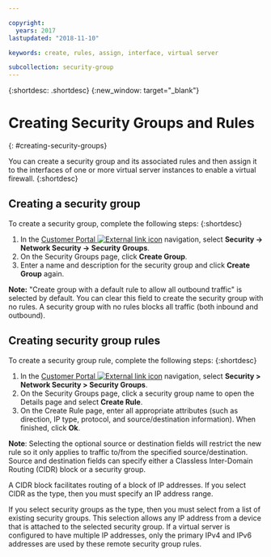 ```yaml
---

copyright:
  years: 2017
lastupdated: "2018-11-10"

keywords: create, rules, assign, interface, virtual server

subcollection: security-group
---
```


{:shortdesc: .shortdesc}
{:new_window: target="_blank"}


# Creating Security Groups and Rules
{: #creating-security-groups}

You can create a security group and its associated rules and then assign it to the interfaces of one or more virtual server instances to enable a virtual firewall.
{:shortdesc}

## Creating a security group

To create a security group, complete the following steps:
{:shortdesc}

1. In the [Customer Portal ![External link icon](../../icons/launch-glyph.svg "External link icon")](https://control.softlayer.com/) navigation, select **Security -> Network Security -> Security Groups**.
2. On the Security Groups page, click **Create Group**.
3. Enter a name and description for the security group and click **Create Group** again.

**Note:** "Create group with a default rule to allow all outbound traffic" is selected by default. You can clear this field to create the security group with no rules. A security group with no rules blocks all traffic (both inbound and outbound).

## Creating security group rules

To create a security group rule, complete the following steps:
{:shortdesc}

1. In the [Customer Portal ![External link icon](../../icons/launch-glyph.svg "External link icon")](https://control.softlayer.com/) navigation, select **Security > Network Security > Security Groups**.
2. On the Security Groups page, click a security group name to open the Details page and select **Create Rule**.
3. On the Create Rule page, enter all appropriate attributes (such as direction, IP type, protocol, and source/destination information). When finished, click **Ok**.

**Note**: Selecting the optional source or destination fields will restrict the new rule so it only applies to traffic to/from the specified source/destination.  Source and destination fields can specify either a Classless Inter-Domain Routing (CIDR) block or a security group.

A CIDR block facilitates routing of a block of IP addresses.  If you select CIDR as the type, then you must specify an IP address range.

If you select security groups as the type, then you must select from a list of existing security groups. This selection allows any IP address from a device that is attached to the selected security group. If a virtual server is configured to have multiple IP addresses, only the primary IPv4 and IPv6 addresses are used by these remote security group rules.
